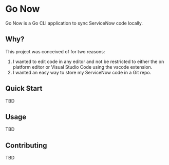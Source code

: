 # Go Now

Go Now is a Go CLI application to sync ServiceNow code locally.

## Why?

This project was conceived of for two reasons:

1. I wanted to edit code in any editor and not be restricted to either the on platform editor or Visual Studio Code using the vscode extension.
2. I wanted an easy way to store my ServiceNow code in a Git repo.

## Quick Start

TBD

## Usage

TBD

## Contributing

TBD
